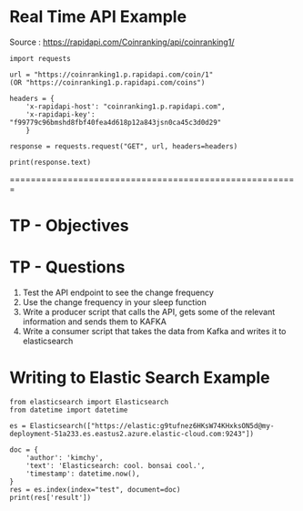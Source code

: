 # Real Time API Example

Source : https://rapidapi.com/Coinranking/api/coinranking1/

    import requests

    url = "https://coinranking1.p.rapidapi.com/coin/1"
    (OR "https://coinranking1.p.rapidapi.com/coins")

    headers = {
        'x-rapidapi-host': "coinranking1.p.rapidapi.com",
        'x-rapidapi-key': "f99779c96bmshd8fbf40fea4d618p12a843jsn0ca45c3d0d29"
        }

    response = requests.request("GET", url, headers=headers)

    print(response.text)

=======================================================

# TP - Objectives


# TP - Questions

1. Test the API endpoint to see the change frequency
2. Use the change frequency in your sleep function
3. Write a producer script that calls the API, gets some of the relevant information and sends them to KAFKA
4. Write a consumer script that takes the data from Kafka and writes it to elasticsearch

# Writing to Elastic Search Example

    from elasticsearch import Elasticsearch
    from datetime import datetime

    es = Elasticsearch(["https://elastic:g9tufnez6HKsW74KHxksON5d@my-deployment-51a233.es.eastus2.azure.elastic-cloud.com:9243"])

    doc = {
        'author': 'kimchy',
        'text': 'Elasticsearch: cool. bonsai cool.',
        'timestamp': datetime.now(),
    }
    res = es.index(index="test", document=doc)
    print(res['result'])
